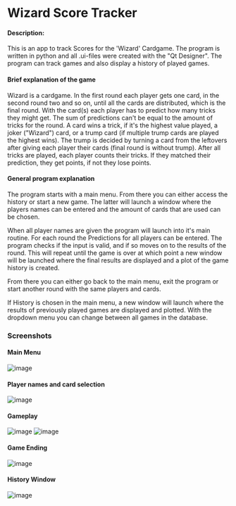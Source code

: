 # Wizard Score Tracker

#### Description:

This is an app to track Scores for the 'Wizard' Cardgame.
The program is written in python and all .ui-files were created with the "Qt Designer".
The program can track games and also display a history of played games.

#### Brief explanation of the game
Wizard is a cardgame. In the first round each player gets one card, in the second round two and so on, until all the cards are distributed, which is the final round. With the card(s) each player has to predict how many tricks they might get. The sum of predictions can't be equal to the amount of tricks for the round. A card wins a trick, if it's the highest value played, a joker ("Wizard") card, or a trump card (if multiple trump cards are played the highest wins). The trump is decided by turning a card from the leftovers after giving each player their cards (final round is without trump).
After all tricks are played, each player counts their tricks. If they matched their prediction, they get points, if not they lose points.

#### General program explanation
The program starts with a main menu. From there you can either access the history or start a new game. The latter will launch a window where the players names can be entered and the amount of cards that are used can be chosen.

When all player names are given the program will launch into it's main routine. For each round the Predictions for all players can be entered. The program checks if the input is valid, and if so moves on to the results of the round. This will repeat until the game is over at which point a new window will be launched where the final results are displayed and a plot of the game history is created.

From there you can either go back to the main menu, exit the program or start another round with the same players and cards.

If History is chosen in the main menu, a new window will launch where the results of previously played games are displayed and plotted. With the dropdown menu you can change between all games in the database.
### Screenshots
#### Main Menu
![image](https://user-images.githubusercontent.com/89318982/141688102-9c71cc0e-85db-4a52-b738-4b42fce4cdd6.png)
#### Player names and card selection
![image](https://user-images.githubusercontent.com/89318982/141688108-f214193b-cae0-4b2e-abfb-5c758d1e6460.png)
#### Gameplay
![image](https://user-images.githubusercontent.com/89318982/141688111-d70a6172-9a4c-46ca-908c-b4810b74c904.png)
![image](https://user-images.githubusercontent.com/89318982/141688112-4758ce4e-3c01-4b78-8031-68a61a5259bc.png)
#### Game Ending
![image](https://user-images.githubusercontent.com/89318982/141688114-8c021fa0-d537-4133-a8df-8a7f3850eff1.png)
#### History Window
![image](https://user-images.githubusercontent.com/89318982/141688115-6edf91a2-700e-4db0-b438-bd971511994a.png)
